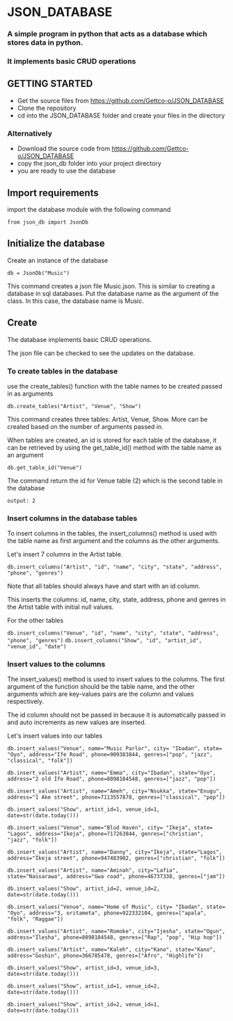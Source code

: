 # JSON_DATABASE
### A simple program in python that acts as a database which stores data in python.
### It implements basic CRUD operations

## GETTING STARTED
- Get the source files from https://github.com/Gettco-o/JSON_DATABASE
- Clone the repository 
- cd into the JSON_DATABASE folder and create your files in the directory

### Alternatively
- Download the source code from https://github.com/Gettco-o/JSON_DATABASE
- copy the json_db folder into your project directory
- you are ready to use the database

## Import requirements
import the database module with the following command

` from json_db import JsonDb `

## Initialize the database
Create an instance of the database

` db = JsonDb("Music") `

This command creates a json file Music.json. This is similar to creating a database in sql databases.
Put the database name as the argument of the class. In this case, the database name is Music.

## Create
The database implements basic CRUD operations.

The json file can be checked to see the updates on the database.

### To create tables in the database
use the create_tables() function with the table names to be created passed in as arguments

` db.create_tables("Artist", "Venue", "Show") `

This command creates three tables: Artist, Venue, Show. More can be created based on the number of arguments passed in.

When tables are created, an id is stored for each table of the database, it can be retrieved by using the get_table_id() method with the table name as an argument

` db.get_table_id("Venue") `

The command return the id for Venue table (2) which is the second table in the database

`output: 2 `

### Insert columns in the database tables
To insert columns in the tables, the insert_columns() method is used with the table name as first argument and 
the columns as the other arguments.

Let's insert 7 columns in the Artist table.

` db.insert_columns("Artist", "id", "name", "city", "state", "address", "phone", "genres") `

Note that all tables should always have and start with an id column.

This inserts the columns: id, name, city, state, address, phone and genres in the Artist table with initial null values.

For the other tables

`db.insert_columns("Venue", "id", "name", "city", "state", "address", "phone", "genres")`
`db.insert_columns("Show", "id", "artist_id", "venue_id", "date")`

### Insert values to the columns
The insert_values() method is used to insert values to the columns. The first argument of the function should be the table name, and the other arguments which are key-values pairs are the column and values respectively. 

The id column should not be passed in because it is automatically passed in and auto increments as new values are inserted.

Let's insert values into our tables

`db.insert_values("Venue", name="Music Parlor", city= "Ibadan", state= "Oyo", address="Ife Road", phone=909383844, genres=["pop", "jazz", "classical", "folk"])`

`db.insert_values("Artist", name="Emma", city="Ibadan", state="Oyo", address="2 old Ife Road", phone=8098184548, genres=["jazz", "pop"])`

`db.insert_values("Artist", name="Ameh", city="Nsukka", state="Enugu", address="1 Ake street", phone=7113557878, genres=["classical", "pop"])`

`db.insert_values("Show", artist_id=1, venue_id=1, date=str(date.today()))`

`db.insert_values("Venue", name="Blud Haven", city= "Ikeja", state= "Lagos", address="Ikeja", phone=717263844, genres=["christian", "jazz", "folk"])`

`db.insert_values("Artist", name="Danny", city="Ikeja", state="Lagos", address="Ikeja street", phone=947483902, genres=["christian", "folk"])`

`db.insert_values("Artist", name="Aminah", city="Lafia", state="Nassarawa", address="Gwa road", phone=46737338, genres=["jam"])`

`db.insert_values("Show", artist_id=2, venue_id=2, date=str(date.today()))`

`db.insert_values("Venue", name="Home of Music", city= "Ibadan", state= "Oyo", address="3, oritameta", phone=922332104, genres=["apala", "folk", "Raggae"])`

`db.insert_values("Artist", name="Romoke", city="Ijesha", state="Ogun", address="Ilesha", phone=8098184548, genres=["Rap", "pop", "Hip hop"])`

`db.insert_values("Artist", name="Kaleh", city="Kano", state="Kano", address="Goshin", phone=366785478, genres=["Afro", "Highlife"])`

`db.insert_values("Show", artist_id=3, venue_id=3, date=str(date.today()))`

`db.insert_values("Show", artist_id=1, venue_id=2, date=str(date.today()))`

`db.insert_values("Show", artist_id=2, venue_id=1, date=str(date.today()))`